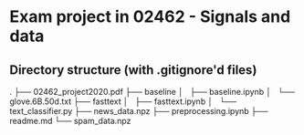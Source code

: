 # Exam project in 02462 - Signals and data

## Directory structure (with .gitignore'd files)
.
├── 02462_project2020.pdf
├── baseline
│   ├── baseline.ipynb
│   └── glove.6B.50d.txt
├── fasttext
│   ├── fasttext.ipynb
│   └── text_classifier.py
├── news_data.npz
├── preprocessing.ipynb
├── readme.md
└── spam_data.npz
